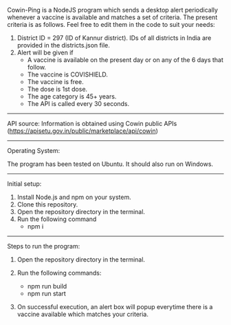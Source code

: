 Cowin-Ping is a NodeJS program which sends a desktop alert periodically whenever a vaccine is available and matches a set of criteria.
The present criteria is as follows. Feel free to edit them in the code to suit your needs:

1. District ID = 297 (ID of Kannur district). IDs of all districts in India are provided in the districts.json file.
2. Alert will be given if
    * A vaccine is available on the present day or on any of the 6 days that follow.
    * The vaccine is COVISHIELD.
    * The vaccine is free.
    * The dose is 1st dose.
    * The age category is 45+ years.
    * The API is called every 30 seconds.


---------------------------------------
API source:
Information is obtained using Cowin public APIs (https://apisetu.gov.in/public/marketplace/api/cowin)

---------------------------------------
Operating System:

The program has been tested on  Ubuntu. It should also run on Windows.

---------------------------------------
Initial setup:

1. Install Node.js and npm on your system.
2. Clone this repository.
3. Open the repository directory in the terminal.
4. Run the following command
    *   npm i

---------------------------------------
Steps to run the program:

1. Open the repository directory in the terminal.
2. Run the following commands:
    *   npm run build
    *   npm run start

3. On successful execution, an alert box will popup everytime there is a vaccine available which matches your criteria.
